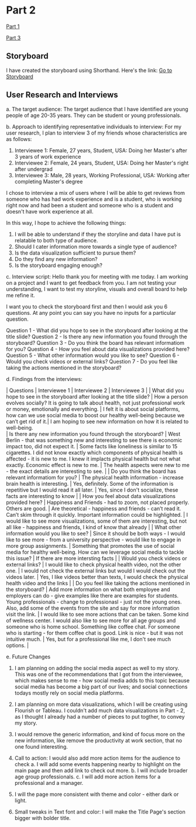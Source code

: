# Part 2

[Part 1](https://vidhikal16.github.io/vidhika-portfolio/finalproject.html)

[Part 3](https://vidhikal16.github.io/vidhika-portfolio/finalprojectpart3.html)

## Storyboard

I have created the storyboard using Shorthand. Here's the link: 
[Go to Storyboard](https://preview.shorthand.com/bzDW5lnGhsnvLKJY)

## User Research and Interviews 

a. The target audience:
The target audience that I have identified are young people of age 20-35 years. They can be student or young professionals.

b. Approach to identifying representative individuals to interview:
For my user research, I plan to interview 3 of my friends whose characteristics are as follows:
1. Interviewee 1: Female, 27 years, Student, USA: Doing her Master's after 3 years of work experience 
2. Interviewee 2: Female, 24 years, Student, USA: Doing her Master's right after undergrad
3. Interviewee 3: Male, 28 years, Working Professional, USA: Working after completing Master's degree

I chose to interview a mix of users where I will be able to get reviews from someone who has had work experience and is a student, who is working right now and had been a student and someone who is a student and doesn't have work experience at all. 

In this way, I hope to achieve the following things:
1. I will be able to understand if they the storyline and data I have put is relatable to both type of audience.
2. Should I cater information more towards a single type of audience?
3. Is the data visualization sufficient to pursue them? 
4. Do they find any new information?
5. Is the storyboard engaging enough?

c. Interview script:
Hello thank you for meeting with me today. I am working on a project and I want to get feedback from you. I am not testing your understanding, I want to test my storyline, visuals and overall board to help me refine it. 

I want you to check the storyboard first and then I would ask you 6 questions. At any point you can say you have no inputs for a particular question.

Question 1 - What did you hope to see in the storyboard after looking at the title slide?
Question 2 - Is there any new information you found through the storyboard?
Question 3 - Do you think the board has relevant informatiom for you?
Question 4 - How you feel about data visualizations provided here?
Question 5 - What other information would you like to see? 
Question 6 - Would you check videos or external links? 
Question 7 - Do you feel like taking the actions mentioned in the storyboard?

d. Findings from the interviews:

| Questions | Interviewee 1 | Interviewee 2 | Interviewee 3 |
| What did you hope to see in the storyboard after looking at the title slide? | How a person evolves socially? It is going to talk about health, not just professional work or money, emotionally and everything. | I felt it is about social platforms, how can we use social media to boost our healthy well-being because we can’t get rid of it.| I am hoping to see new information on how it is related to well-being.  
| Is there any new information you found through the storyboard? | West Berlin - that was something new and interesting to see there is economic impact too, did not expect it. | Some facts like loneliness is similar to 15 cigarettes. I did not know exactly which components of physical health is affected - it is new to me. I knew it implacts physical health but not what exactly.  Economic effect is new to me. | The health aspects were new to me - the exact details are interesting to see. |
| Do you think the board has relevant informatiom for you? | The physical health information - increase brain health is interesting. | Yes, definitely. Some of the information is repetitive but I would read it all later. | Yes, since I don't socialize, these facts are interesting to know | 
| How you feel about data visualizations provided here? |  Happiness and Friends - had to zoom, not placed properly. Others are good. | Are theoretical - happiness and friends - can’t read it. Can’t skim through it quickly. Important information could be highlighted. | I would like to see more visualizations, some of them are interesting, but not all like - happiness and friends, I kind of know that already |
| What other information would you like to see? | Since it should be both ways - I would like to see more - from a university perspective - would like to engage in more group assignments. | Something that promotes the use of social media for healthy well-being. How can we leverage social media to tackle this issue? | If there are more intersting facts |
| Would you check videos or external links? | I would like to check physical health video, not the other one. | I would not check the external links but would I would check out the videos later. | Yes, I like videos better than texts, I would check the physical health video and the links |
| Do you feel like taking the actions mentioned in the storyboard? | Add more information on what both employee and employers can do - give examples like there are examples for students. Young professionals - change to professionasl - just not the young ones. Also, add some of the events from the site and say for more information visit the link. | I would like to see more actions that can be taken. Some kind of wellness center. I would also like to see more for all age groups and someone who is home school. Something like coffee chat. For someone who is starting - for them coffee chat is good. Link is nice - but it was not intuitive much. | Yes, but for a professional like me, I don't see much options. | 

e. Future Changes

1. I am planning on adding the social media aspect as well to my story. This was one of the recommendations that I got from the interviewee, which makes sense to me - how social media adds to this topic because social media has become a big part of our lives; and social connections todays mostly rely on social media platforms.

2. I am planning on more data visualizations, which I will be creating using Flourish or Tableau. I couldn't add much data visualizations in Part - 2, as I thought I already had a number of pieces to put togther, to convey my story.

3. I would remove the generic information, and kind of focus more on the new information, like remove the productivity at work section, that no one found interesting. 

4. Call to action: I would also add more action items for the audience to check 
a. I will add some events happening nearby to highlight on the main page and then add link to check out more.
b. I will include broader age group professionals.
c. I will add more action items for a professional and a manager.

5. I will the page more consistent with theme and color - either dark or light. 

6. Small tweaks in Text font and color: I will make the Title Page's section bigger with bolder title. 




